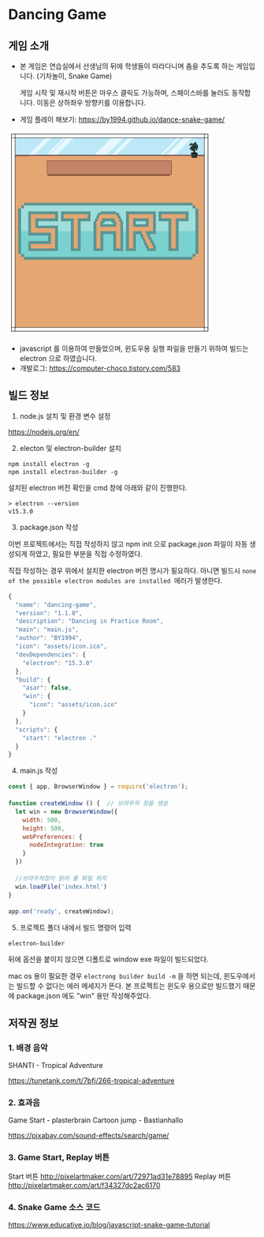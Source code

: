 # Dancing Game

## 게임 소개

- 본 게임은 연습실에서 선생님의 뒤에 학생들이 따라다니며 춤을 추도록 하는 게임입니다. (기차놀이, Snake Game)

  게임 시작 및 재시작 버튼은 마우스 클릭도 가능하며, 스페이스바를 눌러도 동작합니다. 이동은 상하좌우 방향키를 이용합니다.

- 게임 플레이 해보기: https://by1994.github.io/dance-snake-game/

![preview.gif](https://github.com/BY1994/dance-snake-game/blob/main/assets/preview.gif?raw=true)

- javascript 를 이용하여 만들었으며, 윈도우용 실행 파일을 만들기 위하여 빌드는 electron 으로 하였습니다.
- 개발로그: https://computer-choco.tistory.com/583



## 빌드 정보

1. node.js 설치 및 환경 변수 설정

https://nodejs.org/en/

2. electon 및 electron-builder 설치

```shell
npm install electron -g
npm install electron-builder -g
```

설치된 electron 버전 확인을 cmd 창에 아래와 같이 진행한다.

```shell
> electron --version
v15.3.0
```

3. package.json 작성

이번 프로젝트에서는 직접 작성하지 않고 npm init 으로 package.json 파일이 자동 생성되게 하였고, 필요한 부분을 직접 수정하였다.

직접 작성하는 경우 위에서 설치한 electron 버전 명시가 필요하다. 아니면 빌드시 `none of the possible electron modules are installed `에러가 발생한다.

```javascript
{
  "name": "dancing-game",
  "version": "1.1.0",
  "description": "Dancing in Practice Room",
  "main": "main.js",
  "author": "BY1994",
  "icon": "assets/icon.ico",
  "devDependencies": {
    "electron": "15.3.0"
  },
  "build": {
    "asar": false,
    "win": {
      "icon": "assets/icon.ico"
    }
  },
  "scripts": {
    "start": "electron ."
  }
}
```

4. main.js 작성

```javascript
const { app, BrowserWindow } = require('electron');

function createWindow () {  // 브라우저 창을 생성
  let win = new BrowserWindow({
    width: 500,
    height: 500,
    webPreferences: {
      nodeIntegration: true
    }
  })

  //브라우저창이 읽어 올 파일 위치
  win.loadFile('index.html')
}

app.on('ready', createWindow);
```

5. 프로젝트 폴더 내에서 빌드 명령어 입력

```shell
electron-builder
```

뒤에 옵션을 붙이지 않으면 디폴트로 window exe 파일이 빌드되었다.

mac os 용이 필요한 경우 `electrong builder build -m` 을 하면 되는데, 윈도우에서는 빌드할 수 없다는 에러 메세지가 뜬다. 본 프로젝트는 윈도우 용으로만 빌드했기 때문에 package.json 에도 "win" 용만 작성해주었다.



## 저작권 정보

### 1. 배경 음악

SHANTI - Tropical Adventure

https://tunetank.com/t/7bfj/266-tropical-adventure



### 2. 효과음

Game Start - plasterbrain
Cartoon jump - Bastianhallo

https://pixabay.com/sound-effects/search/game/



### 3. Game Start, Replay 버튼

Start 버튼
http://pixelartmaker.com/art/72971ad31e78895
Replay 버튼
http://pixelartmaker.com/art/f34327dc2ac6170



### 4. Snake Game 소스 코드

https://www.educative.io/blog/javascript-snake-game-tutorial 